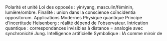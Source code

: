 Polarité et unité Loi des opposés : yin/yang, masculin/féminin, lumière/ombre. Finalité : union dans la conscience coïncidentia oppositorum. Applications Modernes Physique quantique Principe d'incertitude Heisenberg : réalité dépend de l'observateur. Intrication quantique : correspondances invisibles à distance = analogie avec synchronicité Jung. Intelligence artificielle Symbolique : IA comme miroir de

